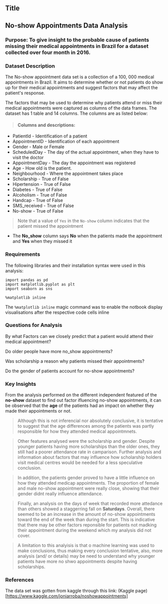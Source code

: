 ## Title 
## No-show Appointments Data Analysis

### Purpose: To give insight to the probable cause of patients missing their medical appointments in Brazil for a dataset collected over four month in 2016.

### Dataset Description
The No-show appointment data set is a collection of a 100, 000 medical appointments in Brazil. It aims to determine whether or not patients do show up for their medical appointments and suggest factors that may affect the patient's response. 

The factors that may be used to determine why patients attend or miss their medical appointments were captured as columns of the data frames. The dataset has 1 table and 14 columns. The columns are as listed below:

> #### Columns and descriptions:
- PatientId - Identification of a patient
- AppointmentID - Identification of each appointment
- Gender - Male or Female
- ScheduledDay - The day of the actual appointment, when they have to visit the doctor
- AppointmentDay - The day the appointment was registered
- Age - How old is the patient.
- Neighbourhood - Where the appointment takes place
- Scholarship - True of False
- Hipertension - True of False 
- Diabetes - True of False
- Alcoholism - True of False
- Handcap - True of False
- SMS_received - True of False
- No-show - True of False

> Note that a value of `Yes` in the `No-show` column indicates that the patient missed the appointment
- The **No_show** column says **No** when the patients made the appointment and **Yes** when they missed it

### Requirements
The following libraries and their installation syntax were used in this analysis:

```
import pandas as pd
import matplotlib.pyplot as plt
import seaborn as sns

%matplotlib inline
```
The `%matplotlib inline` magic command was to enable the notbook display visualisations after the respective code cells inline

### Questions for Analysis
By what Factors can we closely predict that a patient would attend their medical appointment?

Do older people have more no_show appointments?

Was scholarship a reason why patients missed their appointments?

Do the gender of patients account for no-show appointments?

### Key Insights
From the analysis performed on the different independent featured of the **no-show** dataset to find out factor ifluencing no-show appointments, it can be observed that the **age** of the patients had an impact on whether they made their appointments or not.
>Although this is not inferencial nor absolutely conclusive, it is tentative to suggest that the age differences among the patients was partly responsible for how they attended medical appointmnets.

>Other features analysed were the scholarship and gender. Despite younger patients having more scholarships than the older ones, they still had a poorer attendance rate in camparison. Further analysis and information about factors that may influence how scholarship holders visit medical centres would be needed for a less speculative conclusion.

>In addition, the patients gender proved to have a little influence on how they attended medicap appointments. The proportion of female and male no-show appointment were really close, showing that their gender didnt really influence attendance.

>Finally, an analysis on the days of week that recorded more attedance than others showed a staggerring fall on **Saturdays**. Overall, there seemed to be an increase in the amount of no-show appointments toward the end of the week than during the start. This is indicative that there may be other factors reponsible for patients not madking their appointment during the weekend which my analysis did not cover.

>A limitation to this analyisis is that o machine learning was used to make conclusions, thus making every conclusion tentative, also, more analysis (and/ or details) may be need to understand why younger patients have more no shwo appointments despite having scholarships.

### References
The data set was gotten from kaggle through this link: (Kaggle page)[https://www.kaggle.com/joniarroba/noshowappointments]
